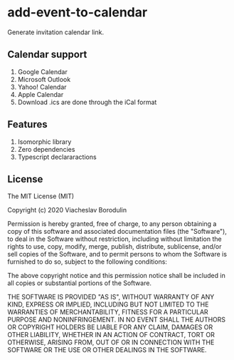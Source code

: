# add-event-to-calendar

Generate invitation calendar link.

## Calendar support
1. Google Calendar
2. Microsoft Outlook
3. Yahoo! Calendar
4. Apple Calendar
5. Download .ics are done through the iCal format

## Features
1. Isomorphic library
2. Zero dependencies
3. Typescript declararactions
 
## License
 
The MIT License (MIT)

Copyright (c) 2020 Viacheslav Borodulin

Permission is hereby granted, free of charge, to any person obtaining a copy of this software and associated documentation files (the "Software"), to deal in the Software without restriction, including without limitation the rights to use, copy, modify, merge, publish, distribute, sublicense, and/or sell copies of the Software, and to permit persons to whom the Software is furnished to do so, subject to the following conditions:

The above copyright notice and this permission notice shall be included in all copies or substantial portions of the Software.

THE SOFTWARE IS PROVIDED "AS IS", WITHOUT WARRANTY OF ANY KIND, EXPRESS OR IMPLIED, INCLUDING BUT NOT LIMITED TO THE WARRANTIES OF MERCHANTABILITY, FITNESS FOR A PARTICULAR PURPOSE AND NONINFRINGEMENT. IN NO EVENT SHALL THE AUTHORS OR COPYRIGHT HOLDERS BE LIABLE FOR ANY CLAIM, DAMAGES OR OTHER LIABILITY, WHETHER IN AN ACTION OF CONTRACT, TORT OR OTHERWISE, ARISING FROM, OUT OF OR IN CONNECTION WITH THE SOFTWARE OR THE USE OR OTHER DEALINGS IN THE SOFTWARE.
